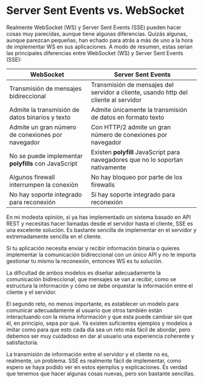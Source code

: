 # Server Sent Events vs. WebSocket

Realmente WebSocket (WS) y Server Sent Events (SSE) pueden hacer cosas muy parecidas, aunque tiene algunas diferencias.
Quizás algunas, aunque parezcan pequeñas, han echado para atrás a más de uno a la hora de implementar WS en sus
aplicaciones. A modo de resumen, estas serian las principales diferencias entre WebSocket (WS) y Server Sent Events (SSE):

| WebSocket                                            | Server Sent Events                                                                  |
|------------------------------------------------------|-------------------------------------------------------------------------------------|
| Transmisión de mensajes bidireccional                | Transmisión de mensajes del servidor a cliente, usando http del cliente al servidor |
| Admite la transmisión de datos binarios y texto      | Admite únicamente la transmisión de datos en formato texto                          |
| Admite un gran número de conexiones por navegador    | Con HTTP/2 admite un gran número de conexiones por navegador                        |
| No se puede implementar **polyfills** con JavaScript | Existen **polyfill** JavaScript para navegadores que no lo soportan nativamente     |
| Algunos firewall interrumpen la conexión             | No hay bloqueo por parte de los firewalls                                           |
| No hay soporte integrado para reconexión             | Sí hay soporte integrado para reconexión                                            |

En mi modesta opinión, si ya has implementado un sistema basado en API REST y necesitas hacer llamadas desde el servidor
hasta el cliente, SSE es una excelente solución. Es bastante sencilla de implementar en el servidor y extremadamente
sencilla en el cliente.

Si tu aplicación necesita enviar y recibir información binaria o quieres implementar la comunicación bidireccional con
un único API y no te importa gestionar tu mismo la reconexión, entonces WS es tu solución.

La dificultad de ambos modelos es diseñar adecuadamente la comunicación bidireccional, que mensajes se van a recibir,
como se estructura la información y cómo se debe orquestar la información entre el cliente y el servidor. 

El segundo reto, no menos importante, es establecer un modelo para comunicar adecuadamente al usuario que otros 
también están interactuando con la misma información y que esta puede cambiar sin que él, en principio, sepa por qué.
Ya existen suficientes ejemplos y modelos a imitar como para que esto cada día sea un reto más fácil de abordar,
pero debemos ser muy cuidadoso en dar al usuario una experiencia coherente y satisfactoria.

La transmisión de información entre el servidor y el cliente no es, realmente, un problema. SSE es realmente fácil
de implementar, como espero se haya podido ver en estos ejemplos y explicaciones. Es verdad que tenemos que hacer
algunas cosas nuevas, pero son bastante sencillas.